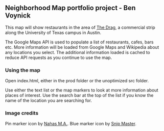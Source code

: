 ## Neighborhood Map portfolio project - Ben Voynick

This map will show restaurants in the area of [The Drag](https://en.wikipedia.org/wiki/Drag_(Austin,_Texas)), a commercial strip along the University of Texas campus in Austin.

The Google Maps API is used to populate a list of restaurants, cafes, bars etc. More information will be loaded from Google Maps and Wikipedia about any locations you select. The additional information loaded is cached to reduce API requests as you continue to use the map.

### Using the map

Open index.html, either in the prod folder or the unoptimized src folder.

Use either the text list or the map markers to look at more information about places of interest. Use the search bar at the top of the list if you know the name of the location you are searching for.

### Image credits
Pin marker icon by [Nahas M.A.](http://nahas-pro.deviantart.com/).
Blue marker icon by [Snip Master](https://www.iconfinder.com/snipicons).